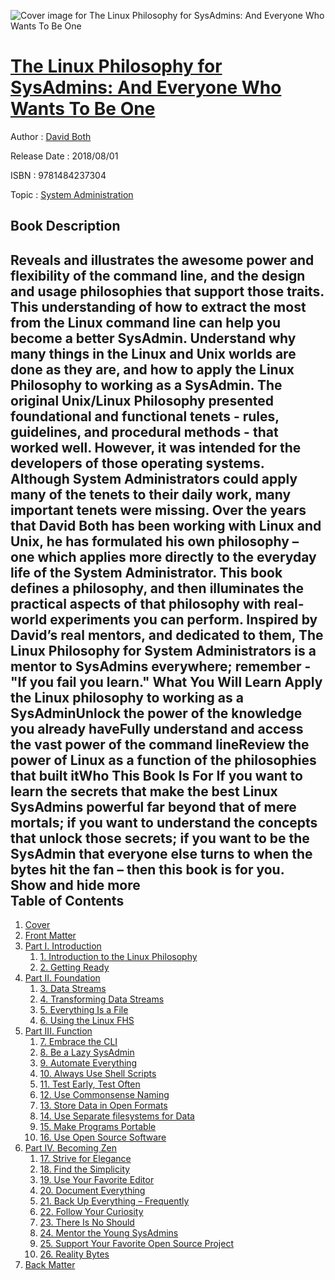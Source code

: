 ![Cover image for The Linux Philosophy for SysAdmins: And Everyone Who Wants To Be One](https://imgdetail.ebookreading.net/cover/cover/system_admin/EB9781484237304.jpg)

[The Linux Philosophy for SysAdmins: And Everyone Who Wants To Be One](https://ebookreading.net/view/book/The+Linux+Philosophy+for+SysAdmins%3A+And+Everyone+Who+Wants+To+Be+One-EB9781484237304_1.html "The Linux Philosophy for SysAdmins: And Everyone Who Wants To Be One")
====================================================================================================================

Author : [David Both](https://ebookreading.net/search/author/David+Both)

Release Date : 2018/08/01

ISBN : 9781484237304

Topic : [System Administration](https://ebookreading.net/search/category/system-administration)

Book Description
-----------------

 Reveals and illustrates the awesome power and flexibility of the command line, and the design and usage philosophies that support those traits. This understanding of how to extract the most from the Linux command line can help you become a better SysAdmin. Understand why many things in the Linux and Unix worlds are done as they are, and how to apply the Linux Philosophy to working as a SysAdmin.
The original Unix/Linux Philosophy presented foundational and functional tenets - rules, guidelines, and procedural methods - that worked well. However, it was intended for the developers of those operating systems. Although System Administrators could apply many of the tenets to their daily work, many important tenets were missing.
Over the years that David Both has been working with Linux and Unix, he has formulated his own philosophy – one which applies more directly to the everyday life of the System Administrator. This book defines a philosophy, and then illuminates the practical aspects of that philosophy with real-world experiments you can perform. Inspired by David’s real mentors, and dedicated to them, The Linux Philosophy for System Administrators is a mentor to SysAdmins everywhere; remember - "If you fail you learn."
What You Will Learn
Apply the Linux philosophy to working as a SysAdminUnlock the power of the knowledge you already haveFully understand and access the vast power of the command lineReview the power of Linux as a function of the philosophies that built itWho This Book Is For
If you want to learn the secrets that make the best Linux SysAdmins powerful far beyond that of mere mortals; if you want to understand the concepts that unlock those secrets; if you want to be the SysAdmin that everyone else turns to when the bytes hit the fan – then this book is for you. 
        Show and hide more                
Table of Contents
-----------------

1. [Cover](https://ebookreading.net/view/book/The+Linux+Philosophy+for+SysAdmins%3A+And+Everyone+Who+Wants+To+Be+One-EB9781484237304_1.html)
1. [Front Matter](https://ebookreading.net/view/book/The+Linux+Philosophy+for+SysAdmins%3A+And+Everyone+Who+Wants+To+Be+One-EB9781484237304_2.html)
1. [Part I. Introduction](https://ebookreading.net/view/book/The+Linux+Philosophy+for+SysAdmins%3A+And+Everyone+Who+Wants+To+Be+One-EB9781484237304_3.html)
    1. [1. Introduction to the Linux Philosophy](https://ebookreading.net/view/book/The+Linux+Philosophy+for+SysAdmins%3A+And+Everyone+Who+Wants+To+Be+One-EB9781484237304_4.html)
    1. [2. Getting Ready](https://ebookreading.net/view/book/The+Linux+Philosophy+for+SysAdmins%3A+And+Everyone+Who+Wants+To+Be+One-EB9781484237304_5.html)
1. [Part II. Foundation](https://ebookreading.net/view/book/The+Linux+Philosophy+for+SysAdmins%3A+And+Everyone+Who+Wants+To+Be+One-EB9781484237304_6.html)
    1. [3. Data Streams](https://ebookreading.net/view/book/The+Linux+Philosophy+for+SysAdmins%3A+And+Everyone+Who+Wants+To+Be+One-EB9781484237304_7.html)
    1. [4. Transforming Data Streams](https://ebookreading.net/view/book/The+Linux+Philosophy+for+SysAdmins%3A+And+Everyone+Who+Wants+To+Be+One-EB9781484237304_8.html)
    1. [5. Everything Is a File](https://ebookreading.net/view/book/The+Linux+Philosophy+for+SysAdmins%3A+And+Everyone+Who+Wants+To+Be+One-EB9781484237304_9.html)
    1. [6. Using the Linux FHS](https://ebookreading.net/view/book/The+Linux+Philosophy+for+SysAdmins%3A+And+Everyone+Who+Wants+To+Be+One-EB9781484237304_10.html)
1. [Part III. Function](https://ebookreading.net/view/book/The+Linux+Philosophy+for+SysAdmins%3A+And+Everyone+Who+Wants+To+Be+One-EB9781484237304_11.html)
    1. [7. Embrace the CLI](https://ebookreading.net/view/book/The+Linux+Philosophy+for+SysAdmins%3A+And+Everyone+Who+Wants+To+Be+One-EB9781484237304_12.html)
    1. [8. Be a Lazy SysAdmin](https://ebookreading.net/view/book/The+Linux+Philosophy+for+SysAdmins%3A+And+Everyone+Who+Wants+To+Be+One-EB9781484237304_13.html)
    1. [9. Automate Everything](https://ebookreading.net/view/book/The+Linux+Philosophy+for+SysAdmins%3A+And+Everyone+Who+Wants+To+Be+One-EB9781484237304_14.html)
    1. [10. Always Use Shell Scripts](https://ebookreading.net/view/book/The+Linux+Philosophy+for+SysAdmins%3A+And+Everyone+Who+Wants+To+Be+One-EB9781484237304_15.html)
    1. [11. Test Early, Test Often](https://ebookreading.net/view/book/The+Linux+Philosophy+for+SysAdmins%3A+And+Everyone+Who+Wants+To+Be+One-EB9781484237304_16.html)
    1. [12. Use Commonsense Naming](https://ebookreading.net/view/book/The+Linux+Philosophy+for+SysAdmins%3A+And+Everyone+Who+Wants+To+Be+One-EB9781484237304_17.html)
    1. [13. Store Data in Open Formats](https://ebookreading.net/view/book/The+Linux+Philosophy+for+SysAdmins%3A+And+Everyone+Who+Wants+To+Be+One-EB9781484237304_18.html)
    1. [14. Use Separate filesystems for Data](https://ebookreading.net/view/book/The+Linux+Philosophy+for+SysAdmins%3A+And+Everyone+Who+Wants+To+Be+One-EB9781484237304_19.html)
    1. [15. Make Programs Portable](https://ebookreading.net/view/book/The+Linux+Philosophy+for+SysAdmins%3A+And+Everyone+Who+Wants+To+Be+One-EB9781484237304_20.html)
    1. [16. Use Open Source Software](https://ebookreading.net/view/book/The+Linux+Philosophy+for+SysAdmins%3A+And+Everyone+Who+Wants+To+Be+One-EB9781484237304_21.html)
1. [Part IV. Becoming Zen](https://ebookreading.net/view/book/The+Linux+Philosophy+for+SysAdmins%3A+And+Everyone+Who+Wants+To+Be+One-EB9781484237304_22.html)
    1. [17. Strive for Elegance](https://ebookreading.net/view/book/The+Linux+Philosophy+for+SysAdmins%3A+And+Everyone+Who+Wants+To+Be+One-EB9781484237304_23.html)
    1. [18. Find the Simplicity](https://ebookreading.net/view/book/The+Linux+Philosophy+for+SysAdmins%3A+And+Everyone+Who+Wants+To+Be+One-EB9781484237304_24.html)
    1. [19. Use Your Favorite Editor](https://ebookreading.net/view/book/The+Linux+Philosophy+for+SysAdmins%3A+And+Everyone+Who+Wants+To+Be+One-EB9781484237304_25.html)
    1. [20. Document Everything](https://ebookreading.net/view/book/The+Linux+Philosophy+for+SysAdmins%3A+And+Everyone+Who+Wants+To+Be+One-EB9781484237304_26.html)
    1. [21. Back Up Everything – Frequently](https://ebookreading.net/view/book/The+Linux+Philosophy+for+SysAdmins%3A+And+Everyone+Who+Wants+To+Be+One-EB9781484237304_27.html)
    1. [22. Follow Your Curiosity](https://ebookreading.net/view/book/The+Linux+Philosophy+for+SysAdmins%3A+And+Everyone+Who+Wants+To+Be+One-EB9781484237304_28.html)
    1. [23. There Is No Should](https://ebookreading.net/view/book/The+Linux+Philosophy+for+SysAdmins%3A+And+Everyone+Who+Wants+To+Be+One-EB9781484237304_29.html)
    1. [24. Mentor the Young SysAdmins](https://ebookreading.net/view/book/The+Linux+Philosophy+for+SysAdmins%3A+And+Everyone+Who+Wants+To+Be+One-EB9781484237304_30.html)
    1. [25. Support Your Favorite Open Source Project](https://ebookreading.net/view/book/The+Linux+Philosophy+for+SysAdmins%3A+And+Everyone+Who+Wants+To+Be+One-EB9781484237304_31.html)
    1. [26. Reality Bytes](https://ebookreading.net/view/book/The+Linux+Philosophy+for+SysAdmins%3A+And+Everyone+Who+Wants+To+Be+One-EB9781484237304_32.html)
1. [Back Matter](https://ebookreading.net/view/book/The+Linux+Philosophy+for+SysAdmins%3A+And+Everyone+Who+Wants+To+Be+One-EB9781484237304_33.html)
